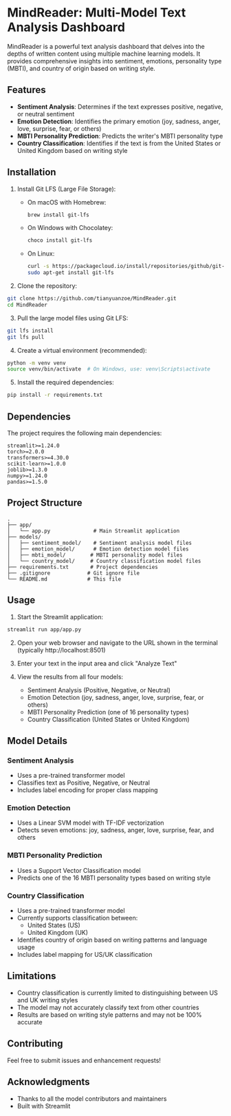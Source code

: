 # MindReader: Multi-Model Text Analysis Dashboard

MindReader is a powerful text analysis dashboard that delves into the depths of written content using multiple machine learning models. It provides comprehensive insights into sentiment, emotions, personality type (MBTI), and country of origin based on writing style.

## Features

- **Sentiment Analysis**: Determines if the text expresses positive, negative, or neutral sentiment
- **Emotion Detection**: Identifies the primary emotion (joy, sadness, anger, love, surprise, fear, or others)
- **MBTI Personality Prediction**: Predicts the writer's MBTI personality type
- **Country Classification**: Identifies if the text is from the United States or United Kingdom based on writing style

## Installation

1. Install Git LFS (Large File Storage):
   - On macOS with Homebrew:
     ```bash
     brew install git-lfs
     ```
   - On Windows with Chocolatey:
     ```bash
     choco install git-lfs
     ```
   - On Linux:
     ```bash
     curl -s https://packagecloud.io/install/repositories/github/git-lfs/script.deb.sh | sudo bash
     sudo apt-get install git-lfs
     ```

2. Clone the repository:
```bash
git clone https://github.com/tianyuanzoe/MindReader.git
cd MindReader
```

3. Pull the large model files using Git LFS:
```bash
git lfs install
git lfs pull
```

4. Create a virtual environment (recommended):
```bash
python -m venv venv
source venv/bin/activate  # On Windows, use: venv\Scripts\activate
```

5. Install the required dependencies:
```bash
pip install -r requirements.txt
```

## Dependencies

The project requires the following main dependencies:

```
streamlit>=1.24.0
torch>=2.0.0
transformers>=4.30.0
scikit-learn>=1.0.0
joblib>=1.3.0
numpy>=1.24.0
pandas>=1.5.0
```

## Project Structure

```
.
├── app/
│   └── app.py              # Main Streamlit application
├── models/
│   ├── sentiment_model/    # Sentiment analysis model files
│   ├── emotion_model/      # Emotion detection model files
│   ├── mbti_model/        # MBTI personality model files
│   └── country_model/     # Country classification model files
├── requirements.txt       # Project dependencies
├── .gitignore            # Git ignore file
└── README.md             # This file
```

## Usage

1. Start the Streamlit application:
```bash
streamlit run app/app.py
```

2. Open your web browser and navigate to the URL shown in the terminal (typically http://localhost:8501)

3. Enter your text in the input area and click "Analyze Text"

4. View the results from all four models:
   - Sentiment Analysis (Positive, Negative, or Neutral)
   - Emotion Detection (joy, sadness, anger, love, surprise, fear, or others)
   - MBTI Personality Prediction (one of 16 personality types)
   - Country Classification (United States or United Kingdom)

## Model Details

### Sentiment Analysis
- Uses a pre-trained transformer model
- Classifies text as Positive, Negative, or Neutral
- Includes label encoding for proper class mapping

### Emotion Detection
- Uses a Linear SVM model with TF-IDF vectorization
- Detects seven emotions: joy, sadness, anger, love, surprise, fear, and others

### MBTI Personality Prediction
- Uses a Support Vector Classification model
- Predicts one of the 16 MBTI personality types based on writing style

### Country Classification
- Uses a pre-trained transformer model
- Currently supports classification between:
  - United States (US)
  - United Kingdom (UK)
- Identifies country of origin based on writing patterns and language usage
- Includes label mapping for US/UK classification

## Limitations

- Country classification is currently limited to distinguishing between US and UK writing styles
- The model may not accurately classify text from other countries
- Results are based on writing style patterns and may not be 100% accurate

## Contributing

Feel free to submit issues and enhancement requests!

## Acknowledgments

- Thanks to all the model contributors and maintainers
- Built with Streamlit 
